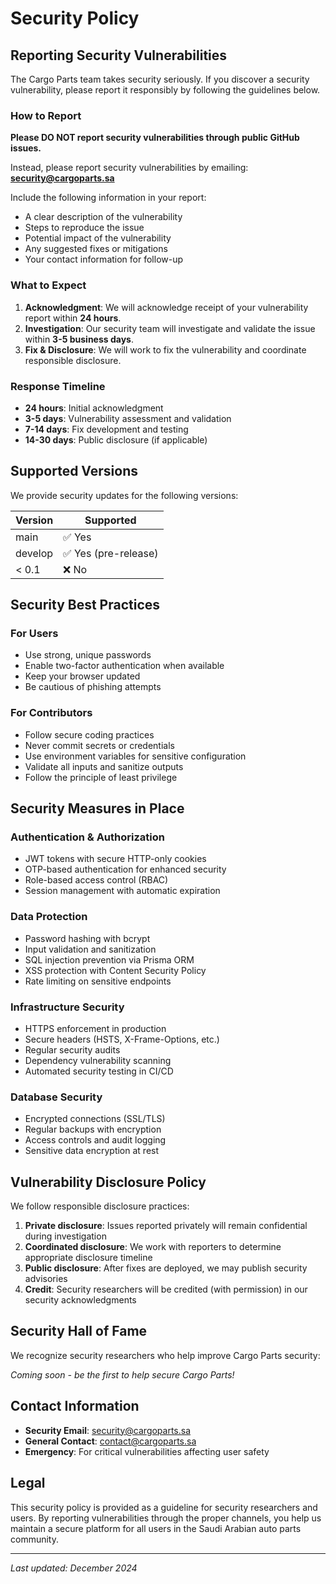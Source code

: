 # Security Policy

## Reporting Security Vulnerabilities

The Cargo Parts team takes security seriously. If you discover a security vulnerability, please report it responsibly by following the guidelines below.

### How to Report

**Please DO NOT report security vulnerabilities through public GitHub issues.**

Instead, please report security vulnerabilities by emailing: **security@cargoparts.sa**

Include the following information in your report:
- A clear description of the vulnerability
- Steps to reproduce the issue
- Potential impact of the vulnerability
- Any suggested fixes or mitigations
- Your contact information for follow-up

### What to Expect

1. **Acknowledgment**: We will acknowledge receipt of your vulnerability report within **24 hours**.
2. **Investigation**: Our security team will investigate and validate the issue within **3-5 business days**.
3. **Fix & Disclosure**: We will work to fix the vulnerability and coordinate responsible disclosure.

### Response Timeline

- **24 hours**: Initial acknowledgment
- **3-5 days**: Vulnerability assessment and validation  
- **7-14 days**: Fix development and testing
- **14-30 days**: Public disclosure (if applicable)

## Supported Versions

We provide security updates for the following versions:

| Version | Supported          |
| ------- | ------------------ |
| main    | ✅ Yes             |
| develop | ✅ Yes (pre-release) |
| < 0.1   | ❌ No              |

## Security Best Practices

### For Users
- Use strong, unique passwords
- Enable two-factor authentication when available
- Keep your browser updated
- Be cautious of phishing attempts

### For Contributors
- Follow secure coding practices
- Never commit secrets or credentials
- Use environment variables for sensitive configuration
- Validate all inputs and sanitize outputs
- Follow the principle of least privilege

## Security Measures in Place

### Authentication & Authorization
- JWT tokens with secure HTTP-only cookies
- OTP-based authentication for enhanced security
- Role-based access control (RBAC)
- Session management with automatic expiration

### Data Protection
- Password hashing with bcrypt
- Input validation and sanitization
- SQL injection prevention via Prisma ORM
- XSS protection with Content Security Policy
- Rate limiting on sensitive endpoints

### Infrastructure Security
- HTTPS enforcement in production
- Secure headers (HSTS, X-Frame-Options, etc.)
- Regular security audits
- Dependency vulnerability scanning
- Automated security testing in CI/CD

### Database Security
- Encrypted connections (SSL/TLS)
- Regular backups with encryption
- Access controls and audit logging
- Sensitive data encryption at rest

## Vulnerability Disclosure Policy

We follow responsible disclosure practices:

1. **Private disclosure**: Issues reported privately will remain confidential during investigation
2. **Coordinated disclosure**: We work with reporters to determine appropriate disclosure timeline
3. **Public disclosure**: After fixes are deployed, we may publish security advisories
4. **Credit**: Security researchers will be credited (with permission) in our security acknowledgments

## Security Hall of Fame

We recognize security researchers who help improve Cargo Parts security:

*Coming soon - be the first to help secure Cargo Parts!*

## Contact Information

- **Security Email**: security@cargoparts.sa
- **General Contact**: contact@cargoparts.sa
- **Emergency**: For critical vulnerabilities affecting user safety

## Legal

This security policy is provided as a guideline for security researchers and users. By reporting vulnerabilities through the proper channels, you help us maintain a secure platform for all users in the Saudi Arabian auto parts community.

---

*Last updated: December 2024*